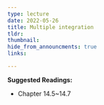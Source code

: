 ```yaml
---
type: lecture
date: 2022-05-26
title: Multiple integration
tldr: 
thumbnail: 
hide_from_announcments: true
links: 

---
```

**Suggested Readings:**
- Chapter 14.5~14.7
